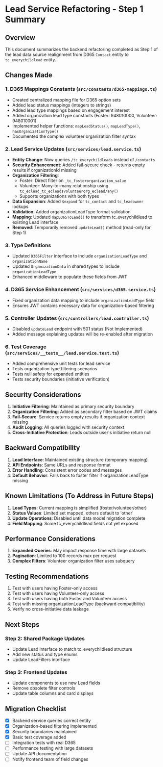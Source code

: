# Lead Service Refactoring - Step 1 Summary

## Overview
This document summarizes the backend refactoring completed as Step 1 of the lead data source realignment from D365 `Contact` entity to `tc_everychildlead` entity.

## Changes Made

### 1. D365 Mappings Constants (`src/constants/d365-mappings.ts`)
- Created centralized mapping file for D365 option sets
- Added lead status mappings (integers to strings)
- Added lead type mappings based on engagement interest
- Added organization lead type constants (Foster: 948010000, Volunteer: 948010001)
- Implemented helper functions: `mapLeadStatus()`, `mapLeadType()`, `hasOrganizationType()`
- Documented the complex volunteer organization filter syntax

### 2. Lead Service Updates (`src/services/lead.service.ts`)
- **Entity Change**: Now queries `/tc_everychildleads` instead of `/contacts`
- **Security Enhancement**: Added fail-secure check - returns empty results if organizationId missing
- **Organization Filtering**: 
  - Foster: Direct filter on `_tc_fosterorganization_value`
  - Volunteer: Many-to-many relationship using `tc_eclead_tc_ecleadsvolunteerorg_eclead/any()`
  - Supports organizations with both types
- **Data Expansion**: Added `$expand` for `tc_contact` and `tc_leadowner` lookups
- **Validation**: Added organizationLeadType format validation
- **Mapping**: Updated `mapD365ToLead()` to transform tc_everychildlead to existing Lead interface
- **Removed**: Temporarily removed `updateLead()` method (read-only for Step 1)

### 3. Type Definitions
- Updated `D365Filter` interface to include `organizationLeadType` and `organizationName`
- Updated `OrganizationData` in shared types to include `organizationLeadType`
- Enhanced middleware to populate these fields from JWT

### 4. D365 Service Enhancement (`src/services/d365.service.ts`)
- Fixed organization data mapping to include `organizationLeadType` field
- Ensures JWT contains necessary data for organization-based filtering

### 5. Controller Updates (`src/controllers/lead.controller.ts`)
- Disabled `updateLead` endpoint with 501 status (Not Implemented)
- Added message explaining updates will be re-enabled after migration

### 6. Test Coverage (`src/services/__tests__/lead.service.test.ts`)
- Added comprehensive unit tests for lead service
- Tests organization type filtering scenarios
- Tests null safety for expanded entities
- Tests security boundaries (initiative verification)

## Security Considerations

1. **Initiative Filtering**: Maintained as primary security boundary
2. **Organization Filtering**: Added as secondary filter based on JWT claims
3. **Fail-Secure**: Service returns empty results if organization context missing
4. **Audit Logging**: All queries logged with security context
5. **Cross-Initiative Protection**: Leads outside user's initiative return null

## Backward Compatibility

1. **Lead Interface**: Maintained existing structure (temporary mapping)
2. **API Endpoints**: Same URLs and response format
3. **Error Handling**: Consistent error codes and messages
4. **Default Behavior**: Falls back to foster filter if organizationLeadType missing

## Known Limitations (To Address in Future Steps)

1. **Lead Types**: Current mapping is simplified (foster/volunteer/other)
2. **Status Values**: Limited set mapped, others default to 'other'
3. **Update Operations**: Disabled until data model migration complete
4. **Field Mapping**: Some tc_everychildlead fields not yet exposed

## Performance Considerations

1. **Expanded Queries**: May impact response time with large datasets
2. **Pagination**: Limited to 100 records max per request
3. **Complex Filters**: Volunteer organization filter uses subquery

## Testing Recommendations

1. Test with users having Foster-only access
2. Test with users having Volunteer-only access
3. Test with users having both Foster and Volunteer access
4. Test with missing organizationLeadType (backward compatibility)
5. Verify no cross-initiative data leakage

## Next Steps

### Step 2: Shared Package Updates
- Update Lead interface to match tc_everychildlead structure
- Add new status and type enums
- Update LeadFilters interface

### Step 3: Frontend Updates
- Update components to use new Lead fields
- Remove obsolete filter controls
- Update table columns and card displays

## Migration Checklist

- [x] Backend service queries correct entity
- [x] Organization-based filtering implemented
- [x] Security boundaries maintained
- [x] Basic test coverage added
- [ ] Integration tests with real D365
- [ ] Performance testing with large datasets
- [ ] Update API documentation
- [ ] Notify frontend team of field changes